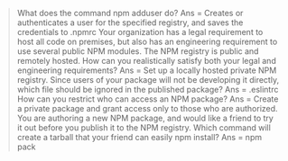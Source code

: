 > What does the command npm adduser do?
Ans = Creates or authenticates a user for the specified registry, and saves the credentials to .npmrc
>Your organization has a legal requirement to host all code on premises, but also has an engineering requirement to use 
several public NPM modules. The NPM registry is public and remotely hosted. How can you realistically satisfy both your 
legal and engineering requirements?
Ans = Set up a locally hosted private NPM registry.
>Since users of your package will not be developing it directly, which file should be ignored in the published 
package?
Ans = .eslintrc
>How can you restrict who can access an NPM package?
Ans = Create a private package and grant access only to those who are authorized.
>You are authoring a new NPM package, and would like a friend to try it out before you publish it to the NPM registry. 
Which command will create a tarball that your friend can easily npm install?
Ans = npm pack

